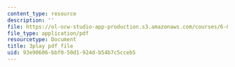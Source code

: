 ```yaml
---
content_type: resource
description: ''
file: https://ol-ocw-studio-app-production.s3.amazonaws.com/courses/6-004-computation-structures-spring-2017/93e90606bbf050d1924db54b7c5cceb5_ff2hWbJAipY.pdf
file_type: application/pdf
resourcetype: Document
title: 3play pdf file
uid: 93e90606-bbf0-50d1-924d-b54b7c5cceb5
---
```

